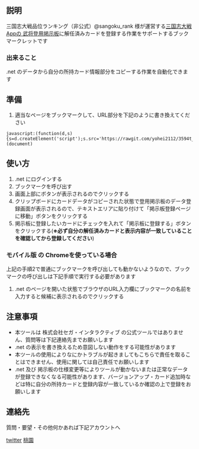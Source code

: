 ## 説明

三国志大戦品位ランキング（非公式）@sangoku_rank 様が運営する[三国志大戦Appの
武将登用掲示板](http://3594tapp.webcrow.jp/board.php)に解任済みカードを登録する作業をサポートするブックマークレットです

### 出来ること

.net のデータから自分の所持カード情報部分をコピーする作業を自動化できます

## 準備

1. 適当なページをブックマークして、URL部分を下記のように書き換えてください

```
javascript:(function(d,s){s=d.createElement('script');s.src='https://rawgit.com/yohei2112/3594t_net_util/master/bookmarklet/board_helper/main.js';d.body.appendChild(s);})(document)
```

## 使い方

1. .net にログインする
1. ブックマークを呼び出す
1. 画面上部にボタンが表示されるのでクリックする
1. クリップボードにカードデータがコピーされた状態で登用掲示板のデータ登録画面が表示されるので、テキストエリアに貼り付けて「掲示板登録ページに移動」ボタンをクリックする
1. 掲示板に登録したいカードにチェックを入れて「掲示板に登録する」ボタンをクリックする(__※必ず自分の解任済みカードと表示内容が一致していることを確認してから登録してください__)

### モバイル版 の Chromeを使っている場合

上記の手順2で普通にブックマークを呼び出しても動かないようなので、ブックマークの呼び出しは下記手順で実行する必要があります

1. .net のページを開いた状態でブラウザのURL入力欄にブックマークの名前を入力すると候補に表示されるのでクリックする

## 注意事項

* 本ツールは 株式会社セガ・インタラクティブ の公式ツールではありません、質問等は下記連絡先までお願いします
* .net の表示を書き換えるため意図しない動作をする可能性があります
* 本ツールの使用によりなにかトラブルが起きましてもこちらで責任を取ることはできません、使用に関しては自己責任でお願いします
* .net 及び 掲示板の仕様変更等によりツールが動かないまたは正常なデータが登録できなくなる可能性があります、バージョンアップ・カード追加時などは特に自分の所持カードと登録内容が一致しているか確認の上で登録をお願いします

## 連絡先

  質問・要望・その他何かあれば下記アカウントへ

  [twitter](https://twitter.com/3594t_net_util)
  [桃園](https://3594t-touen.jp/users/144955)
